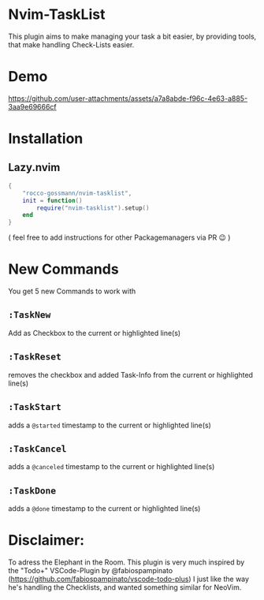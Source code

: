 # Nvim-TaskList
This plugin aims to make managing your task a bit easier, by providing tools, that make
handling Check-Lists easier.

# Demo
https://github.com/user-attachments/assets/a7a8abde-f96c-4e63-a885-3aa9e69666cf



# Installation
## Lazy.nvim
```lua
{
	"rocco-gossmann/nvim-tasklist",
	init = function()
		require("nvim-tasklist").setup()
	end
}
```
( feel free to add instructions for other Packagemanagers via PR 😉 )

# New Commands
You get 5 new Commands to work with

## `:TaskNew`
Add as Checkbox to the current or highlighted line(s)

## `:TaskReset`
removes the checkbox and added Task-Info from the current or highlighted line(s)

## `:TaskStart`
adds a `@started` timestamp to the current or highlighted line(s)

## `:TaskCancel`
adds a `@canceled` timestamp to the current or highlighted line(s)

## `:TaskDone`
adds a `@done` timestamp to the current or highlighted line(s)

# Disclaimer:
To adress the Elephant in the Room.
This plugin is very much inspired by the "Todo+" VSCode-Plugin by @fabiospampinato (https://github.com/fabiospampinato/vscode-todo-plus)
I just like the way he's handling the Checklists, and wanted something similar for NeoVim.
